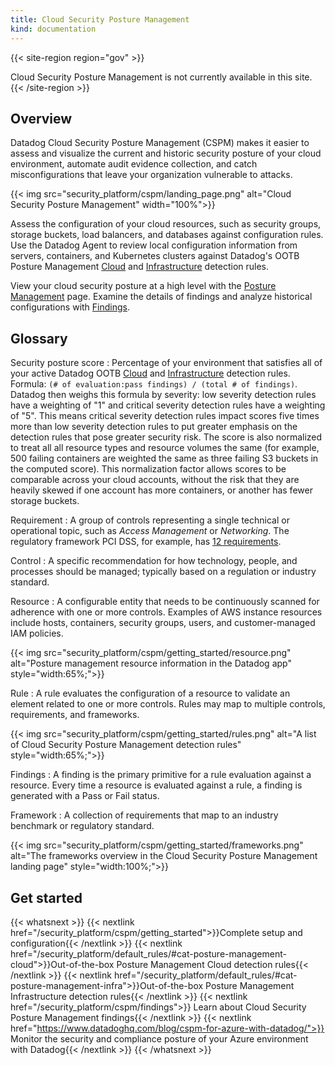 ```yaml
---
title: Cloud Security Posture Management
kind: documentation
---
```


{{< site-region region="gov" >}}
<div class="alert alert-warning">
Cloud Security Posture Management is not currently available in this site.
</div>
{{< /site-region >}}

## Overview

Datadog Cloud Security Posture Management (CSPM) makes it easier to assess and visualize the current and historic security posture of your cloud environment, automate audit evidence collection, and catch misconfigurations that leave your organization vulnerable to attacks.

{{< img src="security_platform/cspm/landing_page.png" alt="Cloud Security Posture Management" width="100%">}}

Assess the configuration of your cloud resources, such as security groups, storage buckets, load balancers, and databases against configuration rules. Use the Datadog Agent to review local configuration information from servers, containers, and Kubernetes clusters against Datadog's OOTB Posture Management [Cloud][1] and [Infrastructure][2] detection rules.

View your cloud security posture at a high level with the [Posture Management][3] page. Examine the details of findings and analyze historical configurations with [Findings][4].

## Glossary


Security posture score
: Percentage of your environment that satisfies all of your active Datadog OOTB [Cloud][1] and [Infrastructure][2] detection rules. Formula: `(# of evaluation:pass findings) / (total # of findings)`. Datadog then weighs this formula by severity: low severity detection rules have a weighting of "1" and critical severity detection rules have a weighting of "5". This means critical severity detection rules impact scores five times more than low severity detection rules to put greater emphasis on the detection rules that pose greater security risk. The score is also normalized to treat all all resource types and resource volumes the same (for example, 500 failing containers are weighted the same as three failing S3 buckets in the computed score). This normalization factor allows scores to be comparable across your cloud accounts, without the risk that they are heavily skewed if one account has more containers, or another has fewer storage buckets.

Requirement
: A group of controls representing a single technical or operational topic, such as _Access Management_ or _Networking_. The regulatory framework PCI DSS, for example, has [12 requirements][5].

Control
: A specific recommendation for how technology, people, and processes should be managed; typically based on a regulation or industry standard.

Resource
: A configurable entity that needs to be continuously scanned for adherence with one or more controls. Examples of AWS instance resources include hosts, containers, security groups, users, and customer-managed IAM policies.

  {{< img src="security_platform/cspm/getting_started/resource.png" alt="Posture management resource information in the Datadog app" style="width:65%;">}}

Rule
: A rule evaluates the configuration of a resource to validate an element related to one or more controls. Rules may map to multiple controls, requirements, and frameworks.

  {{< img src="security_platform/cspm/getting_started/rules.png" alt="A list of Cloud Security Posture Management detection rules" style="width:65%;">}}

Findings
: A finding is the primary primitive for a rule evaluation against a resource. Every time a resource is evaluated against a rule, a finding is generated with a Pass or Fail status.

Framework
: A collection of requirements that map to an industry benchmark or regulatory standard.

  {{< img src="security_platform/cspm/getting_started/frameworks.png" alt="The frameworks overview in the Cloud Security Posture Management landing page" style="width:100%;">}}

## Get started

{{< whatsnext >}}
  {{< nextlink href="/security_platform/cspm/getting_started">}}Complete setup and configuration{{< /nextlink >}}
  {{< nextlink href="/security_platform/default_rules/#cat-posture-management-cloud">}}Out-of-the-box Posture Management Cloud detection rules{{< /nextlink >}}
  {{< nextlink href="/security_platform/default_rules/#cat-posture-management-infra">}}Out-of-the-box Posture Management Infrastructure detection rules{{< /nextlink >}}
  {{< nextlink href="/security_platform/cspm/findings">}} Learn about Cloud Security Posture Management findings{{< /nextlink >}}
  {{< nextlink href="https://www.datadoghq.com/blog/cspm-for-azure-with-datadog/">}} Monitor the security and compliance posture of your Azure environment with Datadog{{< /nextlink >}}
{{< /whatsnext >}}

[1]: /security_platform/default_rules/#cat-posture-management-cloud
[2]: /security_platform/default_rules/#cat-posture-management-infra
[3]: https://app.datadoghq.com/security/compliance/homepage
[4]: /security_platform/cspm/findings
[5]: https://www.pcisecuritystandards.org/pci_security/maintaining_payment_security

